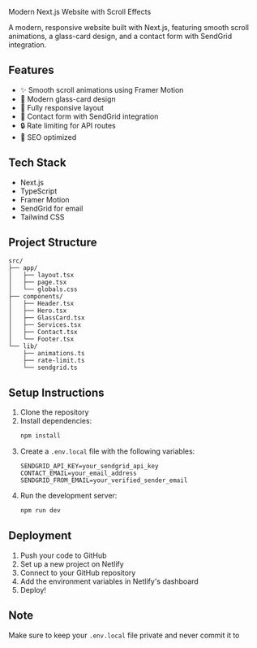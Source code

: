 Modern Next.js Website with Scroll Effects

A modern, responsive website built with Next.js, featuring smooth scroll animations, a glass-card design, and a contact form with SendGrid integration.

## Features

- ✨ Smooth scroll animations using Framer Motion
- 🎨 Modern glass-card design
- 📱 Fully responsive layout
- 📧 Contact form with SendGrid integration
- 🔒 Rate limiting for API routes
- 🎯 SEO optimized

## Tech Stack

- Next.js
- TypeScript
- Framer Motion
- SendGrid for email
- Tailwind CSS

## Project Structure

```
src/
├── app/
│   ├── layout.tsx
│   ├── page.tsx
│   └── globals.css
├── components/
│   ├── Header.tsx
│   ├── Hero.tsx
│   ├── GlassCard.tsx
│   ├── Services.tsx
│   ├── Contact.tsx
│   └── Footer.tsx
└── lib/
    ├── animations.ts
    ├── rate-limit.ts
    └── sendgrid.ts
```

## Setup Instructions

1. Clone the repository
2. Install dependencies:
   ```bash
   npm install
   ```
3. Create a `.env.local` file with the following variables:
   ```
   SENDGRID_API_KEY=your_sendgrid_api_key
   CONTACT_EMAIL=your_email_address
   SENDGRID_FROM_EMAIL=your_verified_sender_email
   ```
4. Run the development server:
   ```bash
   npm run dev
   ```

## Deployment

1. Push your code to GitHub
2. Set up a new project on Netlify
3. Connect to your GitHub repository
4. Add the environment variables in Netlify's dashboard
5. Deploy!

## Note
Make sure to keep your `.env.local` file private and never commit it to
